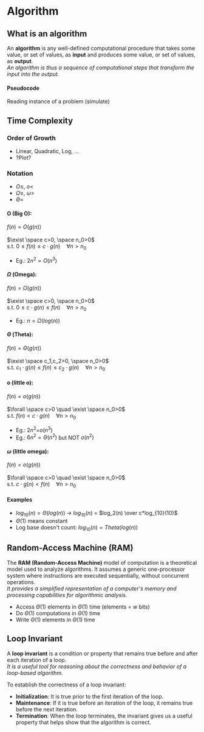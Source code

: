 # Algorithm

## What is an algorithm
An **algorithm** is any well-defined computational procedure that takes some value, or set of values, as **input** and produces some value, or set of values, as **output**.\
*An algorithm is thus a sequence of computational steps that transform the input into the output.*
#### Pseudocode
Reading instance of a problem (simulate)

## Time Complexity

### Order of Growth
- Linear, Quadratic, Log, ...
- ?Plot?

### Notation
- $O \le$, $o <$
- $\Omega \ge$, $\omega >$
- $\Theta =$

#### O (Big O):
$f(n)=O(g(n))$ \
\
$\exist \space c>0, \space n_0>0$ \
s.t. $0\le f(n)\le c\cdot g(n) \quad \forall n>n_0$
- Eg.: $2n^2 = O(n^3)$

#### $\Omega$ (Omega):
$f(n)=\Omega(g(n))$ \
\
$\exist \space c>0, \space n_0>0$ \
s.t. $0\le c\cdot g(n)\le  f(n) \quad \forall n>n_0$

- Eg.: $n=\Omega(log(n))$

#### $\Theta$ (Theta):
$f(n)=\Theta(g(n))$ \
\
$\exist \space c_1,c_2>0, \space n_0>0$ \
s.t. $c_1\cdot g(n)\le f(n)\le c_2\cdot g(n) \quad \forall n>n_0$

#### o (little o):
$f(n)=o(g(n))$ \
\
$\forall \space c>0 \quad \exist \space n_0>0$ \
s.t. $f(n)<c\cdot g(n)  \quad \forall n>n_0$

- Eg.: $2n^2$=$o(n^3)$
- Eg.: $6n^2=\Theta(n^2)$ but NOT $o(n^2)$

#### $\omega$ (little omega):
$f(n)=o(g(n))$ \
\
$\forall \space c>0 \quad \exist \space n_0>0$ \
s.t. $c\cdot g(n)<f(n)  \quad \forall n>n_0$

#### Examples
- $log_{10}(n)=\Theta(log(n))$ -> $log_{10}(n)$ = $log_2(n) \over c*log_{10}(10)$
- $\Theta(1)$ means constant
- Log base doesn't count: $log_{10}(n) = Theta(log(n))$

## Random-Access Machine (RAM)

The **RAM (Random-Access Machine)** model of computation is a theoretical model used to analyze algorithms. It assumes a generic one-processor system where instructions are executed sequentially, without concurrent operations.\
*It provides a simplified representation of a computer's memory and processing capabilities for algorithmic analysis.*

- Access $\Theta(1)$ elements in $\Theta(1)$ time (elements = $w$ bits)
- Do $\Theta(1)$ computations in $\Theta(1)$ time
- Write $\Theta(1)$ elements in $\Theta(1)$ time

## Loop Invariant

A **loop invariant** is a condition or property that remains true before and after each iteration of a loop. \
*It is a useful tool for reasoning about the correctness and behavior of a loop-based algorithm.*

To establish the correctness of a loop invariant:
- **Initialization**: It is true prior to the first iteration of the loop.
- **Maintenance**: If it is true before an iteration of the loop, it remains true before the
next iteration.
- **Termination**: When the loop terminates, the invariant gives us a useful property that helps show that the algorithm is correct.
  